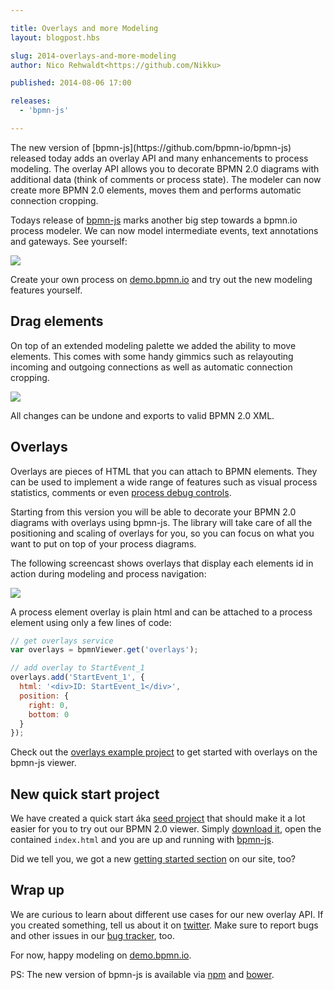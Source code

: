 ```yaml
---

title: Overlays and more Modeling
layout: blogpost.hbs

slug: 2014-overlays-and-more-modeling
author: Nico Rehwaldt<https://github.com/Nikku>

published: 2014-08-06 17:00

releases:
  - 'bpmn-js'

---
```


<p class="introduction">
  The new version of [bpmn-js](https://github.com/bpmn-io/bpmn-js) released today adds an overlay API and many enhancements to process modeling.
  The overlay API allows you to decorate BPMN 2.0 diagrams with additional data (think of comments or process state).
  The modeler can now create more BPMN 2.0 elements, moves them and performs automatic connection cropping.
</p>

<!-- continue -->


Todays release of [bpmn-js](https://github.com/bpmn-io/bpmn-js) marks another big step towards a bpmn.io process modeler.
We can now model intermediate events, text annotations and gateways. See yourself:

<div class="figure">
  <img src="{{ assets }}/attachments/blog/2014/006-bpmn-elements.gif">
</div>

Create your own process on [demo.bpmn.io](http://demo.bpmn.io/new) and try out the new modeling features yourself.


## Drag elements

On top of an extended modeling palette we added the ability to move elements.
This comes with some handy gimmics such as relayouting incoming and outgoing connections as well as automatic connection cropping.

<div class="figure">
  <img src="{{ assets }}/attachments/blog/2014/006-move.gif">
</div>

All changes can be undone and exports to valid BPMN 2.0 XML.


## Overlays

Overlays are pieces of HTML that you can attach to BPMN elements.
They can be used to implement a wide range of features such as visual process statistics, comments or even <a href="https://twitter.com/nrehwaldt/status/484353237932584961">process debug controls</a>.

Starting from this version you will be able to decorate your BPMN 2.0 diagrams with overlays using bpmn-js.
The library will take care of all the positioning and scaling of overlays for you, so you can focus on what you want to put on top of your process diagrams.

The following screencast shows overlays that display each elements id in action during modeling and process navigation:

<div class="figure">
  <img src="{{ assets }}/attachments/blog/2014/006-overlays.gif">
</div>


A process element overlay is plain html and can be attached to a process element using only a few lines of code:

```javascript
// get overlays service
var overlays = bpmnViewer.get('overlays');

// add overlay to StartEvent_1
overlays.add('StartEvent_1', {
  html: '<div>ID: StartEvent_1</div>',
  position: {
    right: 0,
    bottom: 0
  }
});
```

Check out the [overlays example project](https://github.com/bpmn-io/bpmn-js-examples) to get started with overlays on the bpmn-js viewer.


## New quick start project

We have created a quick start áka [seed project](https://github.com/bpmn-io/bpmn-js-seed) that should make it a lot easier for you to try out our BPMN 2.0 viewer. Simply [download it](https://github.com/bpmn-io/bpmn-js-seed/archive/master.zip), open the contained `index.html` and you are up and running with [bpmn-js](https://github.com/bpmn-io/bpmn-js).

Did we tell you, we got a new [getting started section](http://bpmn.io/getting-started) on our site, too?


## Wrap up

We are curious to learn about different use cases for our new overlay API. If you created something, tell us about it on [twitter](https://twitter.com/bpmn_io). Make sure to report bugs and other issues in our [bug tracker](https://github.com/bpmn-io/bpmn-js/issues), too.

For now, happy modeling on [demo.bpmn.io](http://demo.bpmn.io/new).


PS: The new version of bpmn-js is available via [npm](http://npmjs.org/bpmn-js) and [bower](https://github.com/bpmn-io/bower-bpmn-js).
